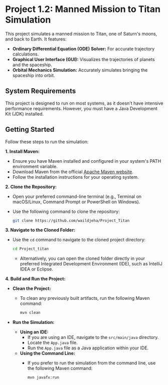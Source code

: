 # Project 1.2: Manned Mission to Titan Simulation

This project simulates a manned mission to Titan, one of Saturn's moons, and back to Earth. It features:

* **Ordinary Differential Equation (ODE) Solver:** For accurate trajectory calculations.
* **Graphical User Interface (GUI):** Visualizes the trajectories of planets and the spaceship.
* **Orbital Mechanics Simulation:** Accurately simulates bringing the spaceship into orbit.

## System Requirements

This project is designed to run on most systems, as it doesn't have intensive performance requirements. However, you must have a Java Development Kit (JDK) installed.

## Getting Started

Follow these steps to run the simulation:

**1. Install Maven:**

* Ensure you have Maven installed and configured in your system's PATH environment variable.
* Download Maven from the official [Apache Maven website](https://maven.apache.org/).
* Follow the installation instructions for your operating system.

**2. Clone the Repository:**

* Open your preferred command-line terminal (e.g., Terminal on macOS/Linux, Command Prompt or PowerShell on Windows).
* Use the following command to clone the repository:

    ```bash
    git clone https://github.com/waildjeha/Project_Titan
    ```

**3. Navigate to the Cloned Folder:**

* Use the `cd` command to navigate to the cloned project directory:

    ```bash
    cd Project_titan
    ```

    * Alternatively, you can open the cloned folder directly in your preferred Integrated Development Environment (IDE), such as IntelliJ IDEA or Eclipse.

**4. Build and Run the Project:**

* **Clean the Project:**
    * To clean any previously built artifacts, run the following Maven command:

        ```bash
        mvn clean
        ```

* **Run the Simulation:**

    * **Using an IDE:**
        * If you are using an IDE, navigate to the `src/main/java` directory.
        * Locate the `App.java` file.
        * Run the `App.java` file as a Java application within your IDE.
    * **Using the Command Line:**
        * If you prefer to run the simulation from the command line, use the following Maven command:

            ```bash
            mvn javafx:run
            ```

